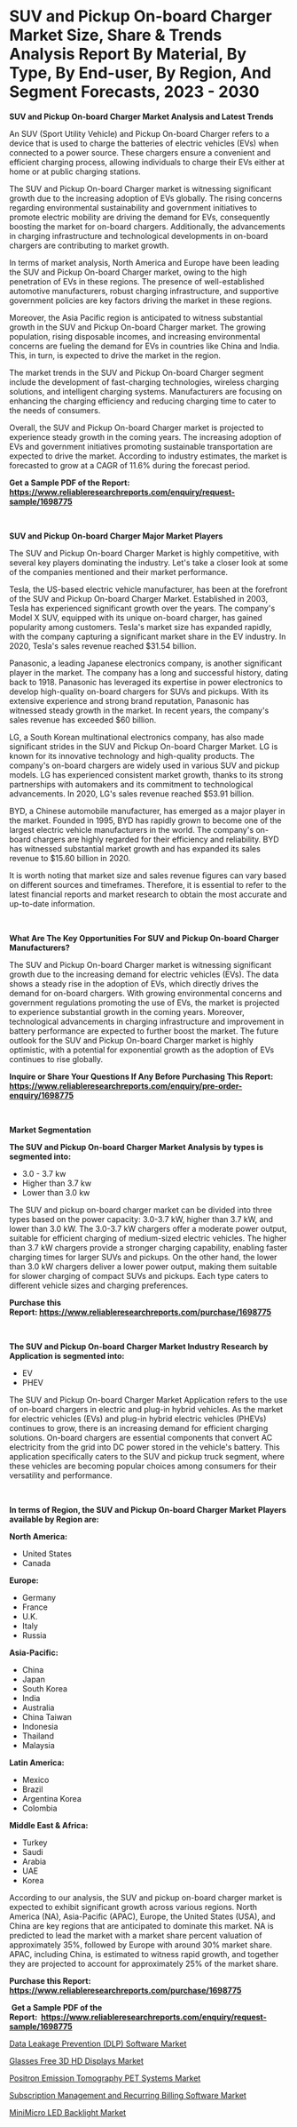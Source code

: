 <p><h1>SUV and Pickup On-board Charger Market Size, Share & Trends Analysis Report By Material, By Type, By End-user, By Region, And Segment Forecasts, 2023 - 2030</h1></p><p><strong>SUV and Pickup On-board Charger Market Analysis and Latest Trends</strong></p>
<p><p>An SUV (Sport Utility Vehicle) and Pickup On-board Charger refers to a device that is used to charge the batteries of electric vehicles (EVs) when connected to a power source. These chargers ensure a convenient and efficient charging process, allowing individuals to charge their EVs either at home or at public charging stations.</p><p>The SUV and Pickup On-board Charger market is witnessing significant growth due to the increasing adoption of EVs globally. The rising concerns regarding environmental sustainability and government initiatives to promote electric mobility are driving the demand for EVs, consequently boosting the market for on-board chargers. Additionally, the advancements in charging infrastructure and technological developments in on-board chargers are contributing to market growth.</p><p>In terms of market analysis, North America and Europe have been leading the SUV and Pickup On-board Charger market, owing to the high penetration of EVs in these regions. The presence of well-established automotive manufacturers, robust charging infrastructure, and supportive government policies are key factors driving the market in these regions.</p><p>Moreover, the Asia Pacific region is anticipated to witness substantial growth in the SUV and Pickup On-board Charger market. The growing population, rising disposable incomes, and increasing environmental concerns are fueling the demand for EVs in countries like China and India. This, in turn, is expected to drive the market in the region.</p><p>The market trends in the SUV and Pickup On-board Charger segment include the development of fast-charging technologies, wireless charging solutions, and intelligent charging systems. Manufacturers are focusing on enhancing the charging efficiency and reducing charging time to cater to the needs of consumers.</p><p>Overall, the SUV and Pickup On-board Charger market is projected to experience steady growth in the coming years. The increasing adoption of EVs and government initiatives promoting sustainable transportation are expected to drive the market. According to industry estimates, the market is forecasted to grow at a CAGR of 11.6% during the forecast period.</p></p>
<p><strong>Get a Sample PDF of the Report:&nbsp; <a href="https://www.reliableresearchreports.com/enquiry/request-sample/1698775">https://www.reliableresearchreports.com/enquiry/request-sample/1698775</a></strong></p>
<p>&nbsp;</p>
<p><strong>SUV and Pickup On-board Charger Major Market Players</strong></p>
<p><p>The SUV and Pickup On-board Charger Market is highly competitive, with several key players dominating the industry. Let's take a closer look at some of the companies mentioned and their market performance.</p><p>Tesla, the US-based electric vehicle manufacturer, has been at the forefront of the SUV and Pickup On-board Charger Market. Established in 2003, Tesla has experienced significant growth over the years. The company's Model X SUV, equipped with its unique on-board charger, has gained popularity among customers. Tesla's market size has expanded rapidly, with the company capturing a significant market share in the EV industry. In 2020, Tesla's sales revenue reached $31.54 billion.</p><p>Panasonic, a leading Japanese electronics company, is another significant player in the market. The company has a long and successful history, dating back to 1918. Panasonic has leveraged its expertise in power electronics to develop high-quality on-board chargers for SUVs and pickups. With its extensive experience and strong brand reputation, Panasonic has witnessed steady growth in the market. In recent years, the company's sales revenue has exceeded $60 billion.</p><p>LG, a South Korean multinational electronics company, has also made significant strides in the SUV and Pickup On-board Charger Market. LG is known for its innovative technology and high-quality products. The company's on-board chargers are widely used in various SUV and pickup models. LG has experienced consistent market growth, thanks to its strong partnerships with automakers and its commitment to technological advancements. In 2020, LG's sales revenue reached $53.91 billion.</p><p>BYD, a Chinese automobile manufacturer, has emerged as a major player in the market. Founded in 1995, BYD has rapidly grown to become one of the largest electric vehicle manufacturers in the world. The company's on-board chargers are highly regarded for their efficiency and reliability. BYD has witnessed substantial market growth and has expanded its sales revenue to $15.60 billion in 2020.</p><p>It is worth noting that market size and sales revenue figures can vary based on different sources and timeframes. Therefore, it is essential to refer to the latest financial reports and market research to obtain the most accurate and up-to-date information.</p></p>
<p>&nbsp;</p>
<p><strong>What Are The Key Opportunities For SUV and Pickup On-board Charger Manufacturers?</strong></p>
<p><p>The SUV and Pickup On-board Charger market is witnessing significant growth due to the increasing demand for electric vehicles (EVs). The data shows a steady rise in the adoption of EVs, which directly drives the demand for on-board chargers. With growing environmental concerns and government regulations promoting the use of EVs, the market is projected to experience substantial growth in the coming years. Moreover, technological advancements in charging infrastructure and improvement in battery performance are expected to further boost the market. The future outlook for the SUV and Pickup On-board Charger market is highly optimistic, with a potential for exponential growth as the adoption of EVs continues to rise globally.</p></p>
<p><strong>Inquire or Share Your Questions If Any Before Purchasing This Report: <a href="https://www.reliableresearchreports.com/enquiry/pre-order-enquiry/1698775">https://www.reliableresearchreports.com/enquiry/pre-order-enquiry/1698775</a></strong></p>
<p>&nbsp;</p>
<p><strong>Market Segmentation</strong></p>
<p><strong>The SUV and Pickup On-board Charger Market Analysis by types is segmented into:</strong></p>
<p><ul><li>3.0 - 3.7 kw</li><li>Higher than 3.7 kw</li><li>Lower than 3.0 kw</li></ul></p>
<p><p>The SUV and pickup on-board charger market can be divided into three types based on the power capacity: 3.0-3.7 kW, higher than 3.7 kW, and lower than 3.0 kW. The 3.0-3.7 kW chargers offer a moderate power output, suitable for efficient charging of medium-sized electric vehicles. The higher than 3.7 kW chargers provide a stronger charging capability, enabling faster charging times for larger SUVs and pickups. On the other hand, the lower than 3.0 kW chargers deliver a lower power output, making them suitable for slower charging of compact SUVs and pickups. Each type caters to different vehicle sizes and charging preferences.</p></p>
<p><strong>Purchase this Report:&nbsp;<a href="https://www.reliableresearchreports.com/purchase/1698775">https://www.reliableresearchreports.com/purchase/1698775</a></strong></p>
<p>&nbsp;</p>
<p><strong>The SUV and Pickup On-board Charger Market Industry Research by Application is segmented into:</strong></p>
<p><ul><li>EV</li><li>PHEV</li></ul></p>
<p><p>The SUV and Pickup On-board Charger Market Application refers to the use of on-board chargers in electric and plug-in hybrid vehicles. As the market for electric vehicles (EVs) and plug-in hybrid electric vehicles (PHEVs) continues to grow, there is an increasing demand for efficient charging solutions. On-board chargers are essential components that convert AC electricity from the grid into DC power stored in the vehicle's battery. This application specifically caters to the SUV and pickup truck segment, where these vehicles are becoming popular choices among consumers for their versatility and performance.</p></p>
<p>&nbsp;</p>
<p><strong>In terms of Region, the SUV and Pickup On-board Charger Market Players available by Region are:</strong></p>
<p>
    <p> <strong> North America: </strong>
        <ul>
            <li>United States</li>
            <li>Canada</li>
        </ul>
        </p> 
    <p> <strong> Europe: </strong>
        <ul>
            <li>Germany</li>
            <li>France</li>
            <li>U.K.</li>
            <li>Italy</li>
            <li>Russia</li>
        </ul>
        </p> 
    <p> <strong> Asia-Pacific: </strong>
        <ul>
            <li>China</li>
            <li>Japan</li>
            <li>South Korea</li>
            <li>India</li>
            <li>Australia</li>
            <li>China Taiwan</li>
            <li>Indonesia</li>
            <li>Thailand</li>
            <li>Malaysia</li>
        </ul>
        </p> 
    <p> <strong> Latin America: </strong>
        <ul>
            <li>Mexico</li>
            <li>Brazil</li>
            <li>Argentina Korea</li>
            <li>Colombia</li>
        </ul>
        </p> 
    <p> <strong> Middle East & Africa: </strong>
        <ul>
            <li>Turkey</li>
            <li>Saudi</li>
            <li>Arabia</li>
            <li>UAE</li>
            <li>Korea</li>
        </ul>
    </p>
    </p>
<p><p>According to our analysis, the SUV and pickup on-board charger market is expected to exhibit significant growth across various regions. North America (NA), Asia-Pacific (APAC), Europe, the United States (USA), and China are key regions that are anticipated to dominate this market. NA is predicted to lead the market with a market share percent valuation of approximately 35%, followed by Europe with around 30% market share. APAC, including China, is estimated to witness rapid growth, and together they are projected to account for approximately 25% of the market share.</p></p>
<p><strong>Purchase this Report: <a href="https://www.reliableresearchreports.com/purchase/1698775">https://www.reliableresearchreports.com/purchase/1698775</a></strong></p>
<p>&nbsp;<strong>Get a Sample PDF of the Report:&nbsp;&nbsp;<a href="https://www.reliableresearchreports.com/enquiry/request-sample/1698775">https://www.reliableresearchreports.com/enquiry/request-sample/1698775</a></strong></p>
<p><strong></strong></p>
<p><p><a href="https://medium.com/@draft.web.back/data-leakage-prevention-dlp-software-market-outlook-industry-overview-and-forecast-2023-to-b8080412dec1">Data Leakage Prevention (DLP) Software Market</a></p><p><a href="https://www.linkedin.com/pulse/decoding-glasses-free-3d-hd-displays-market-deep-dive-latest/">Glasses Free 3D HD Displays Market</a></p><p><a href="https://www.linkedin.com/pulse/positron-emission-tomography-pet-systems-market-research/">Positron Emission Tomography PET Systems Market</a></p><p><a href="https://medium.com/@react.shoe.mask/subscription-management-and-recurring-billing-software-market-size-cagr-trends-2024-2030-26ba9b9cb243">Subscription Management and Recurring Billing Software Market</a></p><p><a href="https://www.linkedin.com/pulse/minimicro-led-backlight-market-size-share-global-analysis-q8lmc/">MiniMicro LED Backlight Market</a></p></p>